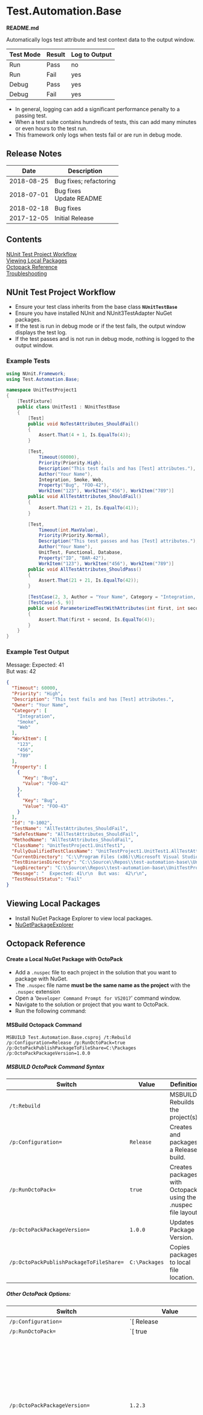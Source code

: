 # Test.Automation.Base

**README.md**

Automatically logs test attribute and test context data to the output window.  

|Test Mode|Result|Log to Output|
|---|---|---|
|Run|Pass|no|
|Run|Fail|yes|
|Debug|Pass|yes|
|Debug|Fail|yes|

 - In general, logging can add a significant performance penalty to a passing test.
 - When a test suite contains hundreds of tests, this can add many minutes or even hours to the test run.
 - This framework only logs when tests fail or are run in debug mode.

## Release Notes
|Date|Description|
|---|---|
|2018-08-25|Bug fixes; refactoring|
|2018-07-01|Bug fixes <br> Update README|
|2018-02-18|Bug fixes|
|2017-12-05|Initial Release|

## Contents
[NUnit Test Project Workflow](#nunit-test-project-workflow)  
[Viewing Local Packages](#viewing-local-packages)  
[Octopack Reference](#octopack-reference)  
[Troubleshooting](#troubleshooting)  

## NUnit Test Project Workflow
- Ensure your test class inherits from the base class **`NUnitTestBase`**
- Ensure you have installed NUnit and NUnit3TestAdapter NuGet packages.
- If the test is run in debug mode or if the test fails, the output window displays the test log.
- If the test passes and is not run in debug mode, nothing is logged to the output window.

### Example Tests

```csharp
using NUnit.Framework;
using Test.Automation.Base;

namespace UnitTestProject1
{
    [TestFixture]
    public class UnitTest1 : NUnitTestBase
    {
        [Test]
        public void NoTestAttributes_ShouldFail()
        {
            Assert.That(4 + 1, Is.EqualTo(4));
        }

        [Test,
            Timeout(60000),
            Priority(Priority.High),
            Description("This test fails and has [Test] attributes."),
            Author("Your Name"),
            Integration, Smoke, Web,
            Property("Bug", "FOO-42"),
            WorkItem("123"), WorkItem("456"), WorkItem("789")]
        public void AllTestAttributes_ShouldFail()
        {
            Assert.That(21 + 21, Is.EqualTo(41));
        }

        [Test,
            Timeout(int.MaxValue),
            Priority(Priority.Normal),
            Description("This test passes and has [Test] attributes."),
            Author("Your Name"),
            UnitTest, Functional, Database,
            Property("ID", "BAR-42"),
            WorkItem("123"), WorkItem("456"), WorkItem("789")]
        public void AllTestAttributes_ShouldPass()
        {
            Assert.That(21 + 21, Is.EqualTo(42));
        }

        [TestCase(2, 3, Author = "Your Name", Category = "Integration, Smoke, Web", Description = "This test fails and has [TestCase] attributes.", TestName = "AllTestCaseAttributes_ShouldFail")]
        [TestCase(-5, 9)]
        public void ParameterizedTestWithAttributes(int first, int second)
        {
            Assert.That(first + second, Is.EqualTo(4));
        }
    }
}
```
  
### Example Test Output
Message:   Expected: 41  
  But was:  42

```json
{
  "Timeout": 60000,
  "Priority": "High",
  "Description": "This test fails and has [Test] attributes.",
  "Owner": "Your Name",
  "Category": [
    "Integration",
    "Smoke",
    "Web"
  ],
  "WorkItem": [
    "123",
    "456",
    "789"
  ],
  "Property": [
    {
      "Key": "Bug",
      "Value": "FOO-42"
    },
    {
      "Key": "Bug",
      "Value": "FOO-43"
    }
  ],
  "Id": "0-1002",
  "TestName": "AllTestAttributes_ShouldFail",
  "SafeTestName": "AllTestAttributes_ShouldFail",
  "MethodName": "AllTestAttributes_ShouldFail",
  "ClassName": "UnitTestProject1.UnitTest1",
  "FullyQualifiedTestClassName": "UnitTestProject1.UnitTest1.AllTestAttributes_ShouldFail",
  "CurrentDirectory": "C:\\Program Files (x86)\\Microsoft Visual Studio\\2017\\Community\\Common7\\IDE",
  "TestBinariesDirectory": "C:\\Source\\Repos\\test-automation-base\\UnitTestProject1\\bin\\Debug",
  "LogDirectory": "C:\\Source\\Repos\\test-automation-base\\UnitTestProject1\\bin\\Debug",
  "Message": "  Expected: 41\r\n  But was:  42\r\n",
  "TestResultStatus": "Fail"
}
```
  
## Viewing Local Packages
- Install NuGet Package Explorer to view local packages.  
- [NuGetPackageExplorer](https://github.com/NuGetPackageExplorer/NuGetPackageExplorer)

## Octopack Reference
#### Create a Local NuGet Package with OctoPack
- Add a `.nuspec` file to each project in the solution that you want to package with NuGet.
- The `.nuspec` file name **must be the same name as the project** with the `.nuspec` extension
- Open a '`Developer Command Prompt for VS2017`' command window.
- Navigate to the solution or project that you want to OctoPack.
- Run the following command:

#### MSBuild Octopack Command

```text
MSBUILD Test.Automation.Base.csproj /t:Rebuild /p:Configuration=Release /p:RunOctoPack=true /p:OctoPackPublishPackageToFileShare=C:\Packages /p:OctoPackPackageVersion=1.0.0
```
 
##### MSBUILD OctoPack Command Syntax
|Switch|Value|Definition|
|-----|-----|-----|
|`/t:Rebuild`|  |MSBUILD Rebuilds the project(s).|
|`/p:Configuration=`|`Release`|Creates and packages a Release build.|
|`/p:RunOctoPack=`|`true`|Creates packages with Octopack using the .nuspec file layout.|
|`/p:OctoPackPackageVersion=`|`1.0.0`|Updates Package Version.|
|`/p:OctoPackPublishPackageToFileShare=`|`C:\Packages`|Copies packages to local file location.|
    
##### Other OctoPack Options:

|Switch|Value|Description|
|-----|-----|-----|
|`/p:Configuration=`|`[ Release | Debug ]`|The build configuration|
|`/p:RunOctoPack=`|`[ true | false ]`|Enable or Disable OctoPack|
|`/p:OctoPackPackageVersion=`|`1.2.3`|Version number of the NuGet package. By default, OctoPack gets the version from your assembly version attributes. Set this parameter to use an explicit version number.|
|`/p:OctoPackPublishPackageToFileShare=`|`C:\Packages`|Copies packages to the specified directory.|
|`/p:OctoPackPublishPackageToHttp=`|`http://my-nuget-server/api/v2/package`| Pushes the package to the NuGet server|
|`/p:OctoPackPublishApiKey=`|`ABCDEFGMYAPIKEY`|API key to use when publishing|
|`/p:OctoPackNuGetArguments=`| `-Verbosity detailed`|Use this parameter to specify additional command line parameters that will be passed to NuGet.exe pack.|
|`/p:OctoPackNuGetExePath=`|`C:\MyNuGetPath\`|OctoPack comes with a bundled version of NuGet.exe. Use this parameter to force OctoPack to use a different NuGet.exe instead.|
|`/p:OctoPackNuSpecFileName=`|`<C#/VB_ProjectName>.nuspec`|The NuSpec file to use.|

## Troubleshooting
TBD

